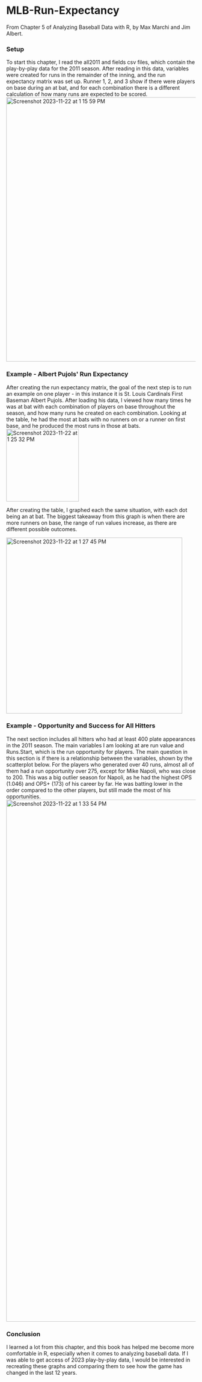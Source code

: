 # MLB-Run-Expectancy

From Chapter 5 of Analyzing Baseball Data with R, by Max Marchi and Jim Albert. 

### Setup
To start this chapter, I read the all2011 and fields csv files, which contain the play-by-play data for the 2011 season. After reading in this data, variables were created for runs in the remainder of the inning, and the run expectancy matrix was set up.
Runner 1, 2, and 3 show if there were players on base during an at bat, and for each combination there is a different calculation of how many runs are expected to be scored. 
<img width="703" alt="Screenshot 2023-11-22 at 1 15 59 PM" src="https://github.com/vivekdivakarla12/MLB-Run-Expectancy/assets/11672096/901d5d15-34dc-479b-8bec-c98b5c78ff41">

### Example - Albert Pujols' Run Expectancy
After creating the run expectancy matrix, the goal of the next step is to run an example on one player - in this instance it is St. Louis Cardinals First Baseman Albert Pujols. 
After loading his data, I viewed how many times he was at bat with each combination of players on base throughout the season, and how many runs he created on each combination. Looking at the table, he had the most at bats with no runners on or a runner on first base, and he produced the most runs in those at bats. 
<img width="193" alt="Screenshot 2023-11-22 at 1 25 32 PM" src="https://github.com/vivekdivakarla12/MLB-Run-Expectancy/assets/11672096/ce4bd9e9-cba5-44fa-bada-5b22952446b4">

After creating the table, I graphed each the same situation, with each dot being an at bat. The biggest takeaway from this graph is when there are more runners on base, the range of run values increase, as there are different possible outcomes. 

<img width="468" alt="Screenshot 2023-11-22 at 1 27 45 PM" src="https://github.com/vivekdivakarla12/MLB-Run-Expectancy/assets/11672096/44b976eb-5815-4001-9014-3bb978d4a9d3">

### Example - Opportunity and Success for All Hitters
The next section includes all hitters who had at least 400 plate appearances in the 2011 season. The main variables I am looking at are run value and Runs.Start, which is the run opportunity for players. The main question in this section is if there is a relationship between the variables, shown by the scatterplot below. 
For the players who generated over 40 runs, almost all of them had a run opportunity over 275, except for Mike Napoli, who was close to 200. This was a big outlier season for Napoli, as he had the highest OPS (1.046) and OPS+ (173) of his career by far. He was batting lower in the order compared to the other players, but still made the most of his opportunities. 
<img width="1388" alt="Screenshot 2023-11-22 at 1 33 54 PM" src="https://github.com/vivekdivakarla12/MLB-Run-Expectancy/assets/11672096/50757212-42e9-48e9-8197-7b6c27cc5cdb">

### Conclusion
I learned a lot from this chapter, and this book has helped me become more comfortable in R, especially when it comes to analyzing baseball data. If I was able to get access of 2023 play-by-play data, I would be interested in recreating these graphs and comparing them to see how the game has changed in the last 12 years. 

